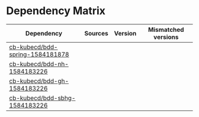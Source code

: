 # Dependency Matrix

Dependency | Sources | Version | Mismatched versions
---------- | ------- | ------- | -------------------
[cb-kubecd/bdd-spring-1584181878](https://github.com/cb-kubecd/bdd-spring-1584181878.git) |  | []() | 
[cb-kubecd/bdd-nh-1584183226](https://github.com/cb-kubecd/bdd-nh-1584183226.git) |  | []() | 
[cb-kubecd/bdd-gh-1584183226](https://github.com/cb-kubecd/bdd-gh-1584183226.git) |  | []() | 
[cb-kubecd/bdd-sbhg-1584183226](https://github.com/cb-kubecd/bdd-sbhg-1584183226.git) |  | []() | 
